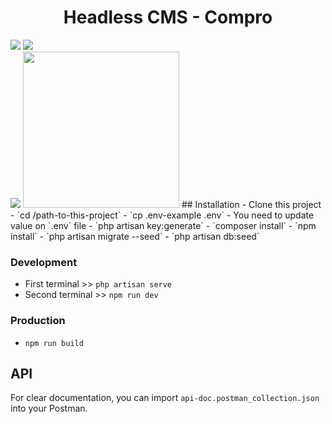 <h1 align="center">Headless CMS - Compro</h1>
<div align="left">
<img src="https://laravel.com/img/logomark.min.svg" display="inline" /> <img src="https://laravel.com/img/logotype.min.svg" display="inline" />
</div>
<img src="https://jetstream.laravel.com/logo-dark.svg">
<img src="https://drive.google.com/uc?export=view&id=1e4YAIgBhrXPjcX4mxzMlsYIKqkVfIPLv" width="250" />
## Installation
- Clone this project
- `cd /path-to-this-project`
- `cp .env-example .env`
- You need to update value on `.env` file
- `php artisan key:generate`
- `composer install`
- `npm install`
- `php artisan migrate --seed`
- `php artisan db:seed`

### Development
- First terminal >> `php artisan serve`
- Second terminal >> `npm run dev`

### Production
- `npm run build`

## API
For clear documentation, you can import `api-doc.postman_collection.json` into your Postman.
